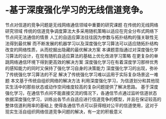 # -基于深度强化学习的无线信道竞争。
节点对信道的竞争问题是无线网络通信领域中重要的研究课题
在传统的无线网络研究领域
传统的信道竞争调度算法大多采用随机策略以适应在完全分布式网络下节点间无法通信的情景
人工的自适应算法往往因为参数与拓扑结构的强关联性无法得到最优解
而不断发展的机器学习以及深度强化学习算法可以适应随拓扑结构改变的网络性质，从而挖掘出隐藏的最优解决方案
本课题意指通过对深度强化学习算法的设计，在现有随机自适应算法的基础上优化改进学习策略
在更复杂的单跳网络通信环境下得到更高效的解决方案
深度强化学习在有着深度学习那样优秀的感知能力的同时又保持了强化学习自身的决策能力
深度强化学习的出现，弥补了传统强化学习算法的不足
解决了传统强化学习难以运用于实际复杂场景这一难题
本文基于传统自组织网络的解决方法
利用深度强化学习，为信道划分和其他现实生活中的那些状态或动作空间维度较高的复杂问题提供了解决思路。
基于深度强化学习，在通信节点间不能直接交流的情况下，各通信节点通过监听信道状态
依据深度强化学习，训练出各节点自适应进行信道竞争的模型，并且在保证较高的整体信道利用率的基础上
使得各通信节点可以获得相对公平的信道使用，这对于现实生活自组织网络信道竞争问题的解决，有一定的积极意义
